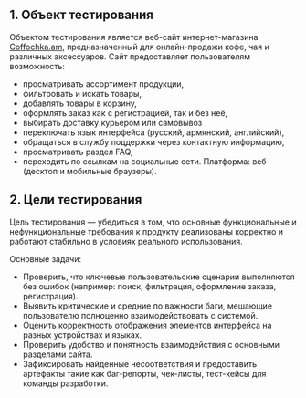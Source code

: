 ## 1. Объект тестирования
Объектом тестирования является веб-сайт интернет-магазина [Coffochka.am](https://coffochka.am), предназначенный для онлайн-продажи кофе, чая и различных аксессуаров.
Сайт предоставляет пользователям возможность:
- просматривать ассортимент продукции,
- фильтровать и искать товары,
- добавлять товары в корзину,
- оформлять заказ как с регистрацией, так и без неё,
- выбирать доставку курьером или самовывоз
- переключать язык интерфейса (русский, армянский, английский),
- обращаться в службу поддержки через контактную информацию,
- просматривать раздел FAQ,
- переходить по ссылкам на социальные сети.
Платформа: веб (десктоп и мобильные браузеры).


## 2. Цели тестирования

Цель тестирования — убедиться в том, что основные функциональные и нефункциональные требования к продукту реализованы корректно и работают стабильно в условиях реального использования.

Основные задачи:
- Проверить, что ключевые пользовательские сценарии выполняются без ошибок (например: поиск, фильтрация, оформление заказа, регистрация).
- Выявить критические и средние по важности баги, мешающие пользователю полноценно взаимодействовать с системой.
- Оценить корректность отображения элементов интерфейса на разных устройствах и языках.
- Проверить удобство и понятность взаимодействия с основными разделами сайта.
- Зафиксировать найденные несоответствия и предоставить артефакты такие как баг-репорты, чек-листы, тест-кейсы для команды разработки.
